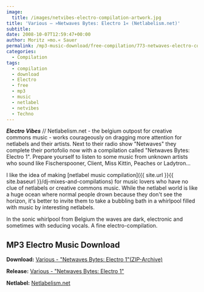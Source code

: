 ```yaml
---
image:
  title: /images/netvibes-electro-compilation-artwork.jpg
title: 'Various – »Netwaves Bytes: Electro 1« (Netlabelism.net)'
subtitle: 
date: 2008-10-07T12:59:47+00:00
author: Moritz »mo.« Sauer
permalink: /mp3-music-download/free-compilation/773-netwaves-electro-compilation-1
categories:
  - Compilation
tags:
  - compilation
  - download
  - Electro
  - free
  - mp3
  - music
  - netlabel
  - netvibes
  - Techno
---
```

***Electro Vibes*** // Netlabelism.net - the belgium outpost for creative commons music - works courageously on dragging more attention for netlabels and their artists. Next to their radio show "Netwaves" they complete their portofolio now with a compilation called "Netwaves Bytes: Electro 1". Prepare yourself to listen to some music from unknown artists who sound like Fischerspooner, Client, Miss Kittin, Peaches or Ladytron...

<!--more-->

I like the idea of making [netlabel music compilation]({{ site.url }}{{ site.baseurl }}/dj-mixes-and-compilations) for music lovers who have no clue of netlabels or creative commons music. While the netlabel world is like a huge ocean where normal people drown because they don't see the horizon, it's better to invite them to take a bubbling bath in a whirlpool filled with music by interesting netlabels.

In the sonic whirlpool from Belgium the waves are dark, electronic and sometimes with seducing vocals. A fine electro-compilation.

## MP3 Electro Music Download

**Download:** <a href="http://www.archive.org/compress/nwscomp001" target="_blank">Various - "Netwaves Bytes: Electro 1"(ZIP-Archive)</a>
  
**Release:** <a href="http://netlabelism.net/node/361" target="_blank">Various - "Netwaves Bytes: Electro 1"</a>
  
**Netlabel:** <a href="http://netlabelism.net/node/361" target="_blank">Netlabelism.net</a>